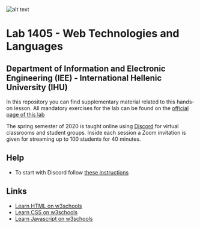 ![alt text](https://www.ihu.gr/wp-content/uploads/2019/11/ihu-en-logo-created20191112a.png)

# Lab 1405 - Web Technologies and Languages
## Department of Information and Electronic Engineering (IEE) - International Hellenic University (IHU)
In this repository you can find supplementary material related to this hands-on lesson. All mandatory exercises for the lab can be 
found on the [official page of this lab](https://sites.google.com/site/gtiteithe/home)

The spring semester of 2020 is taught online using [Discord](https://discordapp.com/download) for virtual classrooms and student groups. Inside each session a Zoom invitation is given for streaming up to 100 students for 40 minutes.
## Help
* To start with Discord follow [these instructions](https://github.com/pikaplan/iee1204/blob/master/Help%20with%20Tools/Discord%20-%20Setup%20for%20Windows%20and%20Usage.pdf)

## Links
* [Learn HTML on w3schools](https://www.w3schools.com/html/default.asp)
* [Learn CSS on w3schools](https://www.w3schools.com/css/default.asp)
* [Learn Javascript on w3schools](https://www.w3schools.com/js/default.asp)

